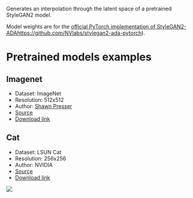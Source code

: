 Generates an interpolation through the latent space of a pretrained StyleGAN2 model.

Model weights are for the [official PyTorch implementation of StyleGAN2-ADA]()https://github.com/NVlabs/stylegan2-ada-pytorch).

# Pretrained models examples

## Imagenet

- Dataset: ImageNet
- Resolution: 512x512
- Author: [Shawn Presser]()
- [Source](https://twitter.com/theshawwn/status/1244081581347598341)
- [Download link](https://battle.shawwn.com/sdc/stylegan2-imagenet-512/model.ckpt-533504.pkl)

## Cat

- Dataset: LSUN Cat
- Resolution: 256x256
- Author: NVIDIA
- [Source](https://github.com/NVlabs/stylegan2)
- [Download link](https://drive.google.com/uc?id=1MQywl0FNt6lHu8E_EUqnRbviagS7fbiJ)

![](cat.gif)
